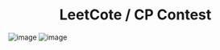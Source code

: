 <h1 align="center">LeetCote / CP Contest</h1>

![image](https://github.com/swarnavopramanik/LeetCote-Contest/assets/105142693/e5b32f82-bece-4b71-924f-9cab62fc1f3c)
![image](https://github.com/swarnavopramanik/LeetCote-Contest/assets/105142693/f7f37d55-8194-40b9-811c-dbad48786997)


